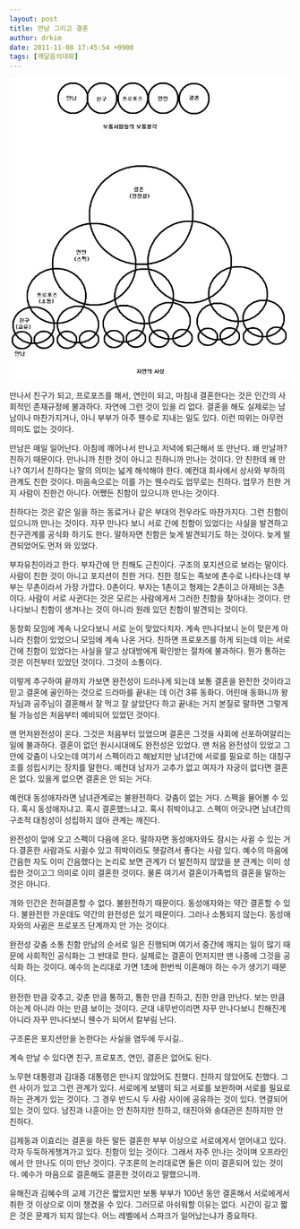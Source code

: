 ```yaml
---
layout: post
title: 만남 그리고 결혼
author: drkim
date: 2011-11-08 17:45:54 +0900
tags: [깨달음의대화]
---
```

 ![](/files/attach/images/198/850/205/123.GIF)



만나서 친구가 되고, 프로포즈를 해서, 연인이 되고, 마침내 결혼한다는 것은 인간의 사회적인 존재규정에 불과하다. 자연에 그런 것이 있을 리 없다. 결혼을 해도 실제로는 남남이나 마찬가지거나, 아니 부부가 아주 웬수로 지내는 일도 있다. 이런 따위는 아무런 의미도 없는 것이다.



만남은 매일 일어난다. 아침에 깨어나서 만나고 저녁에 퇴근해서 또 만난다. 왜 만날까? 친하기 때문이다. 만나니까 친한 것이 아니고 친하니까 만나는 것이다. 안 친한데 왜 만나? 여기서 친하다는 말의 의미는 넓게 해석해야 한다. 예컨대 회사에서 상사와 부하의 관계도 친한 것이다. 마음속으로는 이를 가는 웬수라도 업무로는 친하다. 업무가 친한 거지 사람이 친한건 아니다. 어쨌든 친함이 있으니까 만나는 것이다.



친하다는 것은 같은 일을 하는 동료거나 같은 부대의 전우라도 마찬가지다. 그런 친함이 있으니까 만나는 것이다. 자꾸 만나다 보니 서로 간에 친함이 있었다는 사실을 발견하고 친구관계를 공식화 하기도 한다. 말하자면 친함은 늦게 발견되기도 하는 것이다. 늦게 발견되었어도 먼저 와 있었다.



부자유친이라고 한다. 부자간에 안 친해도 근친이다. 구조의 포지션으로 보라는 말이다. 사람이 친한 것이 아니고 포지션이 친한 거다. 친한 정도는 족보에 촌수로 나타나는데 부부는 무촌이라서 가장 가깝다. 0촌이다. 부자는 1촌이고 형제는 2촌이고 아재비는 3촌이다. 사람이 서로 사귄다는 것은 모르는 사람에게서 그러한 친함을 찾아내는 것이다. 만나다보니 친함이 생겨나는 것이 아니라 원래 있던 친함이 발견되는 것이다. 



동창회 모임에 계속 나오다보니 서로 눈이 맞았다치자. 계속 만나다보니 눈이 맞은게 아니라 친함이 있었으니 모임에 계속 나온 거다. 친하면 프로포즈를 하게 되는데 이는 서로간에 친함이 있었다는 사실을 알고 상대방에게 확인받는 절차에 불과하다. 뭔가 통하는 것은 이전부터 있었던 것이다. 그것이 소통이다.



이렇게 추구하여 끝까지 가보면 완전성이 드러나게 되는데 보통 결혼을 완전한 것이라고 믿고 결혼에 골인하는 것으로 드라마를 끝내는 데 이건 3류 동화다. 어린애 동화니까 왕자님과 공주님이 결혼해서 잘 먹고 잘 살았단다 하고 끝내는 거지 본질로 말하면 그렇게 될 가능성은 처음부터 예비되어 있었던 것이다.



맨 먼저완전성이 온다. 그것은 처음부터 있었으며 결혼은 그것을 사회에 선포하여알리는 일에 불과하다. 결혼이 없던 원시시대에도 완전성은 있었다. 맨 처음 완전성이 있었고 그 안에 갖춤이 나오는데 여기서 스펙이라고 해놨지만 남녀간에 서로를 필요로 하는 대칭구조를 성립시키는 장치를 말한다. 예컨대 남자가 고추가 없고 여자가 자궁이 없다면 결혼은 없다. 있을게 없으면 결혼은 안 되는 거다. 



예컨대 동성애자라면 남녀관계로는 불완전하다. 갖춤이 없는 거다. 스펙을 물어볼 수 있다. 혹시 동성애자냐고. 혹시 결혼했느냐고. 혹시 쥐박이냐고. 스펙이 어긋나면 남녀간의 구조적 대칭성이 성립하지 않아 관계는 깨진다. 



완전성이 앞에 오고 스펙이 다음에 온다. 말하자면 동성애자와도 잠시는 사귈 수 있는 거다.결혼한 사람과도 사귈수 있고 쥐박이라도 헷갈려서 좋다는 사람 있다. 예수의 마음에 간음한 자도 이미 간음했다는 논리로 보면 관계가 더 발전하지 않았을 분 관계는 이미 성립한 것이고그 의미로 이미 결혼한 것이다. 물론 여기서 결혼이가족법의 결혼을 말하는 것은 아니다.



개와 인간은 전혀결혼할 수 없다. 불완전하기 때문이다. 동성애자와는 약간 결혼할 수 있다. 불완전한 가운데도 약간의 완전성은 있기 때문이다. 그러나 소통되지 않는다. 동성애자와의 사귐은 프로포즈 단계까지 안 가는 것이다. 



완전성 갖춤 소통 친함 만남의 순서로 일은 진행되며 여기서 중간에 깨지는 일이 많기 때문에 사회적인 공식화는 그 반대로 한다. 실제로는 결혼이 먼저지만 맨 나중에 그것을 공식화 하는 것이다. 예수의 논리대로 가면 1초에 한번씩 이혼해야 하는 수가 생기기 때문이다. 



완전한 만큼 갖추고, 갖춘 만큼 통하고, 통한 만큼 친하고, 친한 만큼 만난다. 보는 만큼 아는게 아니라 아는 만큼 보이는 것이다. 군대 내무반이라면 자꾸 만나다보니 친해진게 아니라 자꾸 만나다보니 웬수가 되어서 칼부림 난다. 



구조론은 포지션만을 논한다는 사실을 염두에 두시길.. 



계속 만날 수 있다면 친구, 프로포즈, 연인, 결혼은 없어도 된다. 



노무현 대통령과 김대중 대통령은 만나지 않았어도 친했다. 친하지 않았어도 친했다. 그런 사이가 있고 그런 관계가 있다. 서로에게 보탬이 되고 서로를 보완하며 서로를 필요로 하는 관계가 있는 것이다. 그 경우 반드시 두 사람 사이에 공유하는 것이 있다. 연결되어 있는 것이 있다. 남진과 나훈아는 안 친하지만 친하고, 태진아와 송대관은 친하지만 안 친하다. 



김제동과 이효리는 결혼을 하든 말든 결혼한 부부 이상으로 서로에게서 얻어내고 있다. 각자 두둑하게챙겨가고 있다. 친함이 있는 것이다. 그래서 자주 만나는 것이며 오프라인에서 안 만나도 이미 만난 것이다. 구조론의 논리대로면 둘은 이미 결혼되어 있는 것이다. 예수가 마음으로 결혼해도 결혼한 것이라고 말했으니까.



유해진과 김혜수의 교제 기간은 짧았지만 보통 부부가 100년 동안 결혼해서 서로에게서 취한 것 이상으로 이미 챙겼을 수 있다. 그러므로 아쉬워할 이유는 없다. 시간이 길고 짧은 것은 문제가 되지 않는다. 어느 레벨에서 스파크가 일어났는냐가 중요하다.